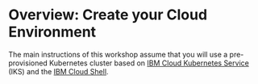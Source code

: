 # Overview: Create your Cloud Environment

The main instructions of this workshop assume that you will use a pre-provisioned Kubernetes cluster based on [IBM Cloud Kubernetes Service](https://cloud.ibm.com/kubernetes/catalog/about) (IKS) and the [IBM Cloud Shell](https://www.ibm.com/cloud/cloud-shell).


